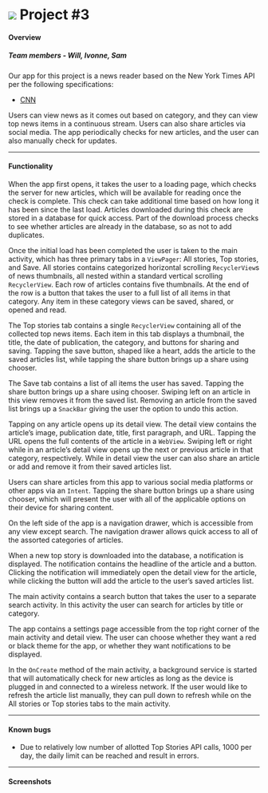 # ![](https://ga-dash.s3.amazonaws.com/production/assets/logo-9f88ae6c9c3871690e33280fcf557f33.png) Project #3

#### Overview

##### Team members - Will, Ivonne, Sam

Our app for this project is a news reader based on the New York Times API per the following specifications:

* [CNN](CNN)

Users can view news as it comes out based on category, and they can view top news items in a continuous stream. Users can also share articles via social media. The app periodically checks for new articles, and the user can also manually check for updates.

---

#### Functionality

When the app first opens, it takes the user to a loading page, which checks the server for new articles, which will be available for reading once the check is complete. This check can take additional time based on how long it has been since the last load. Articles downloaded during this check are stored in a database for quick access. Part of the download process checks to see whether articles are already in the database, so as not to add duplicates.

Once the initial load has been completed the user is taken to the main activity, which has three primary tabs in a `ViewPager`: All stories, Top stories, and Save. All stories contains categorized horizontal scrolling `RecyclerView`s of news thumbnails, all nested within a standard vertical scrolling `RecyclerView`. Each row of articles contains five thumbnails. At the end of the row is a button that takes the user to a full list of all items in that category. Any item in these category views can be saved, shared, or opened and read.

The Top stories tab contains a single `RecyclerView` containing all of the collected top news items. Each item in this tab displays a thumbnail, the title, the date of publication, the category, and buttons for sharing and saving. Tapping the save button, shaped like a heart, adds the article to the saved articles list, while tapping the share button brings up a share using chooser.

The Save tab contains a list of all items the user has saved. Tapping the share button brings up a share using chooser. Swiping left on an article in this view removes it from the saved list. Removing an article from the saved list brings up a `SnackBar` giving the user the option to undo this action.

Tapping on any article opens up its detail view. The detail view contains the article’s image, publication date, title, first paragraph, and URL. Tapping the URL opens the full contents of the article in a `WebView`. Swiping left or right while in an article’s detail view opens up the next or previous article in that category, respectively. While in detail view the user can also share an article or add and remove it from their saved articles list.

Users can share articles from this app to various social media platforms or other apps via an `Intent`. Tapping the share button brings up a share using chooser, which will present the user with all of the applicable options on their device for sharing content.

On the left side of the app is a navigation drawer, which is accessible from any view except search. The navigation drawer allows quick access to all of the assorted categories of articles.

When a new top story is downloaded into the database, a notification is displayed. The notification contains the headline of the article and a button. Clicking the notification will immediately open the detail view for the article, while clicking the button will add the article to the user’s saved articles list.

The main activity contains a search button that takes the user to a separate search activity. In this activity the user can search for articles by title or category.

The app contains a settings page accessible from the top right corner of the main activity and detail view. The user can choose whether they want a red or black theme for the app, or whether they want notifications to be displayed.

In the `OnCreate` method of the main activity, a background service is started that will automatically check for new articles as long as the device is plugged in and connected to a wireless network. If the user would like to refresh the article list manually, they can pull down to refresh while on the All stories or Top stories tabs to the main activity.

---

#### Known bugs

- Due to relatively low number of allotted Top Stories API calls, 1000 per day, the daily limit can be reached and result in errors.

---

#### Screenshots

